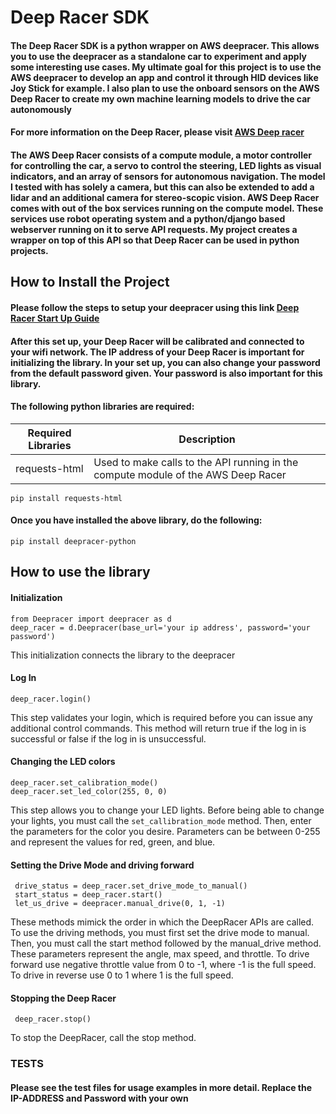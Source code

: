 # Deep Racer SDK 

#### The Deep Racer SDK is a python wrapper on AWS deepracer. This allows you to use the deepracer as a standalone car to experiment and apply some interesting use cases. My ultimate goal for this project is to use the AWS deepracer to develop an app and control it through HID devices like Joy Stick for example. I also plan to use the onboard sensors on the AWS Deep Racer to create my own machine learning models to drive the car autonomously

#### For more information on the Deep Racer, please visit [AWS Deep racer](https://aws.amazon.com/deepracer/)

#### The AWS Deep Racer consists of a compute module, a motor controller for controlling the car, a servo to control the steering, LED lights as visual indicators, and an array of sensors for autonomous navigation. The model I tested with has solely a camera, but this can also be extended to add a lidar and an additional camera for stereo-scopic vision. AWS Deep Racer comes with out of the box services running on the compute model. These services use robot operating system and a python/django based webserver running on it to serve API requests. My project creates a wrapper on top of this API so that Deep Racer can be used in python projects. 

## How to Install the Project

#### Please follow the steps to setup your deepracer using this link [Deep Racer Start Up Guide](https://d1.awsstatic.com/deepracer/AWS-DeepRacer-Getting-Started-Guide.pdf)

#### After this set up, your Deep Racer will be calibrated and connected to your wifi network. The IP address of your Deep Racer is important for initializing the library. In your set up, you can also change your password from the default password given. Your password is also important for this library. 

#### The following python libraries are required: 

| Required Libraries      | Description |
| ----------- | ----------- |
| requests-html |  Used to make calls to the API running in the compute module of the AWS Deep Racer      |

```
pip install requests-html

```
#### Once you have installed the above library, do the following: 

```
pip install deepracer-python

```

## How to use the library 

#### Initialization 
```
from Deepracer import deepracer as d
deep_racer = d.Deepracer(base_url='your ip address', password='your password')
```
This initialization connects the library to the deepracer 

#### Log In 

```
deep_racer.login()
```
This step validates your login, which is required before you can issue any additional control commands. This method will return true if the log in is successful or false if the log in is unsuccessful. 

#### Changing the LED colors

```
deep_racer.set_calibration_mode()
deep_racer.set_led_color(255, 0, 0)

```

This step allows you to change your LED lights. Before being able to change your lights, you must call the `set_callibration_mode` method. Then, enter the parameters for the color you desire. Parameters can be between 0-255 and represent the values for red, green, and blue. 

#### Setting the Drive Mode and driving forward

```
 drive_status = deep_racer.set_drive_mode_to_manual()
 start_status = deep_racer.start()
 let_us_drive = deepracer.manual_drive(0, 1, -1) 

```

These methods mimick the order in which the DeepRacer APIs are called. To use the driving methods, you must first set the drive mode to manual. Then, you must call the start method followed by the manual_drive method. These parameters represent the angle, max speed, and throttle. To drive forward use negative throttle value from 0 to -1, where -1 is the full speed. To drive in reverse use 0 to 1 where 1 is the full speed.  

#### Stopping the Deep Racer 


```
 deep_racer.stop()
```

To stop the DeepRacer, call the stop method. 


### TESTS 
#### Please see the test files for usage examples in more detail. Replace the IP-ADDRESS and Password with your own 
